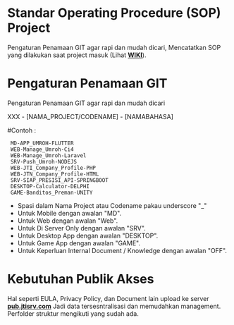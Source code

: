 # Standar Operating Procedure (SOP) Project
Pengaturan Penamaan GIT agar rapi dan mudah dicari, Mencatatkan SOP yang dilakukan saat project masuk (Lihat [**WIKI**](https://github.com/Jagat-Teknologi-Indonesia/SOP-Project/wiki)).


# Pengaturan Penamaan GIT
Pengaturan Penamaan GIT agar rapi dan mudah dicari

XXX - [NAMA_PROJECT/CODENAME] - [NAMABAHASA]

  #Contoh :
  
     MD-APP_UMROH-FLUTTER
     WEB-Manage_Umroh-Ci4
     WEB-Manage_Umroh-Laravel
     SRV-Push_Umroh-NODEJS
     WEB-JTI_Company_Profile-PHP
     WEB-JTN_Company_Profile-HTML
     SRV-SIAP_PRESISI_API-SPRINGBOOT
     DESKTOP-Calculator-DELPHI
     GAME-Banditos_Preman-UNITY

  - Spasi dalam Nama Project atau Codename pakau underscore "_"
  - Untuk Mobile dengan awalan "MD".
  - Untuk Web dengan awalan "Web".
  - Untuk Di Server Only dengan awalan "SRV".
  - Untuk Desktop App dengan awalan "DESKTOP".
  - Untuk Game App dengan awalan "GAME".
  - Untuk Keperluan Internal Document / Knowledge dengan awalan "OFF".

# Kebutuhan Publik Akses
Hal seperti EULA, Privacy Policy, dan Document lain upload ke server [**pub.jtisrv.com**](http://pub.jtisrv..com/)
Jadi data tersesntralisasi dan memudahkan management. Perfolder struktur mengikuti yang sudah ada.
